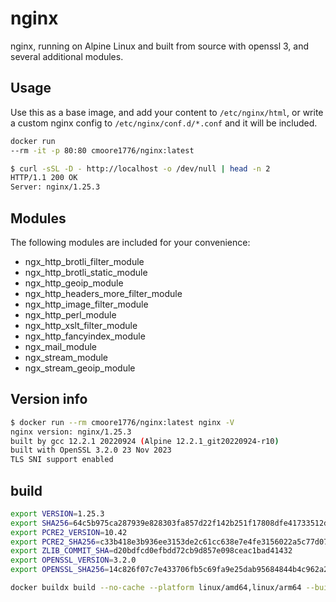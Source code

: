 # nginx

nginx, running on Alpine Linux and built from source with openssl 3, and several additional modules.

## Usage

Use this as a base image, and add your content to `/etc/nginx/html`, or write a custom nginx config to `/etc/nginx/conf.d/*.conf` and it will be included.

```bash
docker run
--rm -it -p 80:80 cmoore1776/nginx:latest
```

```bash
$ curl -sSL -D - http://localhost -o /dev/null | head -n 2
HTTP/1.1 200 OK
Server: nginx/1.25.3
```

## Modules

The following modules are included for your convenience:

- ngx_http_brotli_filter_module
- ngx_http_brotli_static_module
- ngx_http_geoip_module
- ngx_http_headers_more_filter_module
- ngx_http_image_filter_module
- ngx_http_perl_module
- ngx_http_xslt_filter_module
- ngx_http_fancyindex_module
- ngx_mail_module
- ngx_stream_module
- ngx_stream_geoip_module

## Version info

```bash
$ docker run --rm cmoore1776/nginx:latest nginx -V
nginx version: nginx/1.25.3
built by gcc 12.2.1 20220924 (Alpine 12.2.1_git20220924-r10) 
built with OpenSSL 3.2.0 23 Nov 2023
TLS SNI support enabled
```

## build

```bash
export VERSION=1.25.3
export SHA256=64c5b975ca287939e828303fa857d22f142b251f17808dfe41733512d9cded86
export PCRE2_VERSION=10.42
export PCRE2_SHA256=c33b418e3b936ee3153de2c61cc638e7e4fe3156022a5c77d0711bcbb9d64f1f
export ZLIB_COMMIT_SHA=d20bdfcd0efbdd72cb9d857e098ceac1bad41432
export OPENSSL_VERSION=3.2.0
export OPENSSL_SHA256=14c826f07c7e433706fb5c69fa9e25dab95684844b4c962a2cf1bf183eb4690e

docker buildx build --no-cache --platform linux/amd64,linux/arm64 --build-arg VERSION --build-arg SHA256 --build-arg PCRE2_VERSION --build-arg PCRE2_SHA256 --build-arg ZLIB_COMMIT_SHA --build-arg OPENSSL_VERSION --build-arg OPENSSL_SHA256 --build-arg MORE_HEADERS_COMMIT_SHA -t cmoore1776/nginx:latest -t cmoore1776/nginx:${VERSION} -t cmoore1776/nginx:${VERSION}-openssl-${OPENSSL_VERSION} --pull --push .
```
